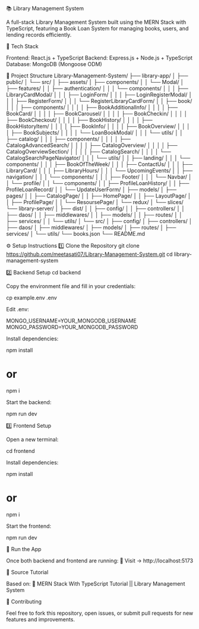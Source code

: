 📚 Library Management System

A full-stack Library Management System built using the MERN Stack with TypeScript, featuring a Book Loan System for managing books, users, and lending records efficiently.

🧩 Tech Stack

Frontend: React.js + TypeScript
Backend: Express.js + Node.js + TypeScript
Database: MongoDB (Mongoose ODM)

📁 Project Structure
Library-Management-System/
├── library-app/
│   ├── public/
│   └── src/
│       ├── assets/
│       ├── components/
│       │   └── Modal/
│       ├── features/
│       │   ├── authentication/
│       │   │   └── components/
│       │   │       ├── LibraryCardModal/
│       │   │       ├── LoginForm/
│       │   │       ├── LoginRegisterModal/
│       │   │       ├── RegisterForm/
│       │   │       └── RegisterLibraryCardForm/
│       │   ├── book/
│       │   │   ├── components/
│       │   │   │   ├── BookAdditionalInfo/
│       │   │   │   ├── BookCard/
│       │   │   │   ├── BookCarousel/
│       │   │   │   ├── BookCheckin/
│       │   │   │   ├── BookCheckout/
│       │   │   │   ├── BookHistory/
│       │   │   │   ├── BookHistoryItem/
│       │   │   │   ├── BookInfo/
│       │   │   │   ├── BookOverview/
│       │   │   │   ├── BookSubjects/
│       │   │   │   └── LoanBookModal/
│       │   │   └── utils/
│       │   ├── catalog/
│       │   │   ├── components/
│       │   │   │   ├── CatalogAdvancedSearch/
│       │   │   │   ├── CatalogOverview/
│       │   │   │   ├── CatalogOverviewSection/
│       │   │   │   ├── CatalogSearch/
│       │   │   │   └── CatalogSearchPageNavigator/
│       │   │   └── utils/
│       │   ├── landing/
│       │   │   └── components/
│       │   │       ├── BookOfTheWeek/
│       │   │       ├── ContactUs/
│       │   │       ├── LibraryCard/
│       │   │       ├── LibraryHours/
│       │   │       └── UpcomingEvents/
│       │   ├── navigation/
│       │   │   └── components/
│       │   │       ├── Footer/
│       │   │       └── Navbar/
│       │   └── profile/
│       │       └── components/
│       │           ├── ProfileLoanHistory/
│       │           ├── ProfileLoanRecord/
│       │           └── UpdateUserForm/
│       ├── models/
│       ├── pages/
│       │   ├── CatalogPage/
│       │   ├── HomePage/
│       │   ├── LayoutPage/
│       │   ├── ProfilePage/
│       │   └── ResoursePage/
│       └── redux/
│           └── slices/
└── library-server/
│   ├── dist/
│   │   ├── config/
│   │   ├── controllers/
│   │   ├── daos/
│   │   ├── middlewares/
│   │   ├── models/
│   │   ├── routes/
│   │   ├── services/
│   │   └── utils/
│   └── src/
│       ├── config/
│       ├── controllers/
│       ├── daos/
│       ├── middlewares/
│       ├── models/
│       ├── routes/
│       ├── services/
│       └── utils/
└── books.json
└── README.md

⚙️ Setup Instructions
1️⃣ Clone the Repository
git clone https://github.com/meetasati07/Library-Management-System.git
cd library-management-system

2️⃣ Backend Setup
cd backend


Copy the environment file and fill in your credentials:

cp example.env .env


Edit .env:

MONGO_USERNAME=YOUR_MONGODB_USERNAME
MONGO_PASSWORD=YOUR_MONGODB_PASSWORD


Install dependencies:

npm install
# or
npm i


Start the backend:

npm run dev

3️⃣ Frontend Setup

Open a new terminal:

cd frontend


Install dependencies:

npm install
# or
npm i


Start the frontend:

npm run dev

🚀 Run the App

Once both backend and frontend are running:
🔗 Visit → http://localhost:5173

🧠 Source Tutorial

Based on:
🎥 MERN Stack With TypeScript Tutorial || Library Management System

🤝 Contributing

Feel free to fork this repository, open issues, or submit pull requests for new features and improvements.